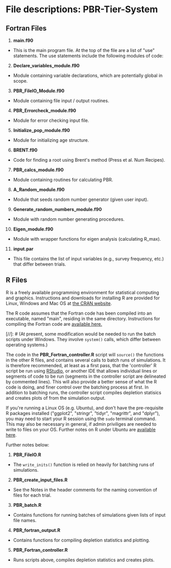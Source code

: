 File descriptions: PBR-Tier-System
===============

## Fortran Files

1. **main.f90** 
  * This is the main program file. At the top of the file are a list of "use" statements. The use statements include the following modules of code: 

2. **Declare_variables_module.f90**  
  * Module containing variable declarations, which are potentially global in scope.

3. **PBR_FileIO_Module.f90**  
  * Module containing file input / output routines.

4. **PBR_Errorcheck_module.f90**  
  * Module for error checking input file. 

5. **Initialize_pop_module.f90**  
  * Module for initializing age structure.

6. **BRENT.f90**  
  * Code for finding a root using Brent's method (Press et al. Num Recipes).

7. **PBR_calcs_module.f90**  
  * Module containing routines for calculating PBR.

8. **A_Random_module.f90**  
  * Module that seeds random number generator (given user input).

9. **Generate_random_numbers_module.f90**  
  * Module with random number generating procedures.

10. **Eigen_module.f90**  
  * Module with wrapper functions for eigen analysis (calculating R_max).

11. **input.par**  
  * This file contains the list of input variables (e.g., survey frequency, etc.) that differ between trials. 

## R Files 
R is a freely available programming environment for statistical computing and graphics. Instructions and downloads for installing R are provided for Linux, Windows and Mac OS at <a href="https://cran.r-project.org/" target="_blank">the CRAN website</a>.

The R code assumes that the Fortran code has been compiled into an executable, named "main", residing in the same directory. Instructions for compiling the Fortran code are <a href="https://github.com/John-Brandon/PBR-Tier-System/blob/master/README.md" target="_blank">available here.</a>

[//]: # (At present, some modification would be needed to run the batch scripts under Windows. They involve `system()` calls, which differ between operating systems.)

The code in the **PBR_Fortran_controller.R** script will `source()` the functions in the other R files, and contains several calls to batch runs of simulations. It is therefore recommended, at least as a first pass, that the 'controller' R script be run using <a href="https://www.rstudio.com/" target="_blank">RStudio</a>, or another IDE that allows individual lines or segments of code to be run (segments in the controller script are delineated by commented lines). This will also provide a better sense of what the R code is doing, and  finer control over the batching process at first. In addition to batching runs, the controller script compiles depletion statisics and creates plots of from the simulation output.  

If you're running a Linux OS (e.g. Ubuntu), and don't have the pre-requisite R packages installed ("ggplot2", "stringr", "tidyr", "magrittr", and "dplyr"), you may need to start your R session using the `sudo` terminal command. This may also be necessary in general, if admin priviliges are needed to write to files on your OS. Further notes on R under Ubuntu are <a href="https://github.com/John-Brandon/PBR-Tier-System/blob/master/PBR%20Netbeans/Readme_Ubuntu_R.md" target="_blank">available here</a>. 

Further notes below:   

1. **PBR_FileIO.R**
  * The `write_inits()` function is relied on heavily for batching runs of simulations.
  
2. **PBR_create_input_files.R**
  * See the Notes in the header comments for the naming convention of files for each trial.

3. **PBR_batch.R**
  * Contains functions for running batches of simulations given lists of input file names. 

4. **PBR_fortran_output.R**
  * Contains functions for compiling depletion statistics and plotting. 

5. **PBR_Fortran_controller.R**
  * Runs scripts above, compiles depletion statistics and creates plots.
  